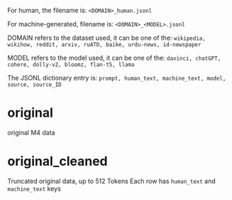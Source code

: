 For human, the filename is:
```<DOMAIN>_human.jsonl```

For machine-generated, filename is:
```<DOMAIN>_<MODEL>.jsonl```

DOMAIN refers to the dataset used, it can be one of the: ```wikipedia, wikihow, reddit, arxiv, ruATD, baike, urdu-news, id-newspaper```

MODEL refers to the model used, it can be one of the: ```davinci, chatGPT, cohere, dolly-v2, bloomz, flan-t5, llama```

The JSONL dictionary entry is:
```prompt, human_text, machine_text, model, source, source_ID```

# original
original M4 data


# original_cleaned
Truncated original data, up to 512 Tokens
Each row has `human_text` and `machine_text` keys